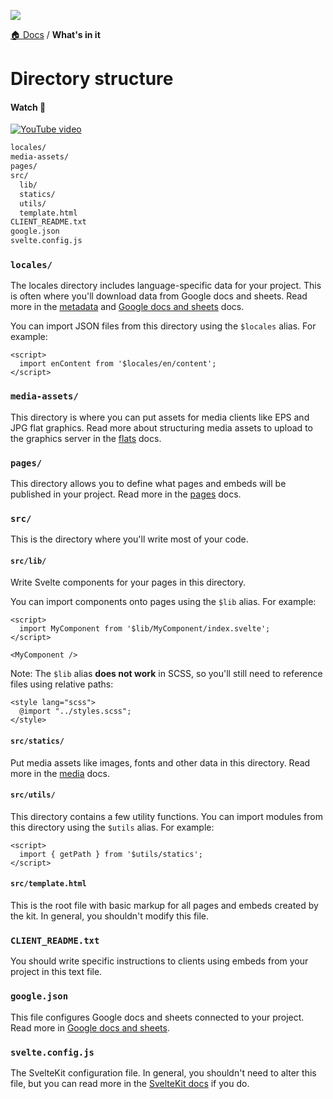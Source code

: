 ![](https://graphics.thomsonreuters.com/style-assets/images/logos/reuters-graphics-logo/svg/graphics-logo-color-dark.svg)

[🏠 Docs](https://github.com/reuters-graphics/bluprint_graphics-kit/blob/master/docs/developers/README.md) / **What's in it**


# Directory structure

#### Watch 🎥 
[![YouTube video](https://img.youtube.com/vi/tUhs2mc8iow/0.jpg)](https://www.youtube.com/watch?v=tUhs2mc8iow)


```bash
locales/
media-assets/
pages/
src/
  lib/
  statics/
  utils/
  template.html
CLIENT_README.txt
google.json
svelte.config.js
```

### `locales/`

The locales directory includes language-specific data for your project. This is often where you'll download data from Google docs and sheets. Read more in the [metadata](./metadata.md) and [Google docs and sheets](./google-docs-and-sheets.md) docs.

You can import JSON files from this directory using the `$locales` alias. For example:

```svelte
<script>
  import enContent from '$locales/en/content';
</script>
```

### `media-assets/`

This directory is where you can put assets for media clients like EPS and JPG flat graphics. Read more about structuring media assets to upload to the graphics server in the [flats](./flats.md) docs.

### `pages/`

This directory allows you to define what pages and embeds will be published in your project. Read more in the [pages](./pages.md) docs.

### `src/`

This is the directory where you'll write most of your code.

#### `src/lib/`

Write Svelte components for your pages in this directory.

You can import components onto pages using the `$lib` alias. For example:

```svelte
<script>
  import MyComponent from '$lib/MyComponent/index.svelte';
</script>

<MyComponent />
```

Note: The `$lib` alias **does not work** in SCSS, so you'll still need to reference files using relative paths:

```svelte
<style lang="scss">
  @import "../styles.scss";
</style>
```

#### `src/statics/`

Put media assets like images, fonts and other data in this directory. Read more in the [media](./media.md) docs.

#### `src/utils/`

This directory contains a few utility functions. You can import modules from this directory using the `$utils` alias. For example:

```svelte
<script>
  import { getPath } from '$utils/statics';
</script>
```

#### `src/template.html`

This is the root file with basic markup for all pages and embeds created by the kit. In general, you shouldn't modify this file.

### `CLIENT_README.txt`

You should write specific instructions to clients using embeds from your project in this text file.

### `google.json`

This file configures Google docs and sheets connected to your project. Read more in [Google docs and sheets](./google-docs-and-sheets.md).

### `svelte.config.js`

The SvelteKit configuration file. In general, you shouldn't need to alter this file, but you can read more in the [SvelteKit docs](https://kit.svelte.dev/docs#configuration) if you do.
